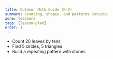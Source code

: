 ```yaml
---
title: Outdoor Math Guide (K-2)
summary: Counting, shapes, and patterns outside.
zone: teachers
tags: [lesson-plan]
order: 1
---
```

- Count 20 leaves by tens  
- Find 5 circles, 5 triangles  
- Build a repeating pattern with stones  
